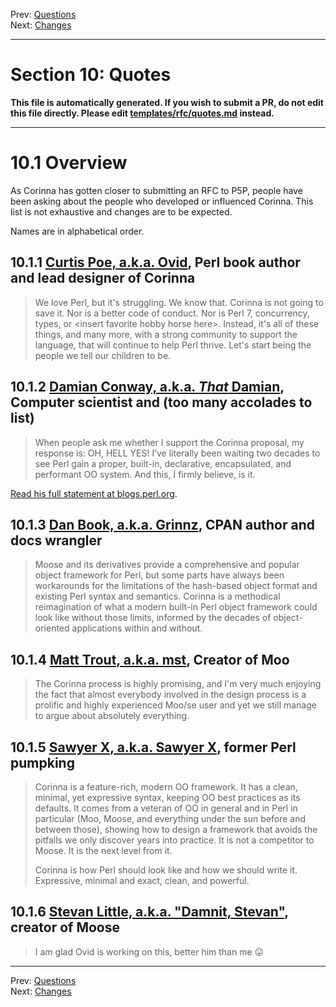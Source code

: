 Prev: [Questions](questions.md)   
Next: [Changes](major-changes.md)

---

# Section 10: Quotes

**This file is automatically generated. If you wish to submit a PR, do not
edit this file directly. Please edit
[templates/rfc/quotes.md](https://github.com/Ovid/Cor/tree/master/templates/rfc/quotes.md) instead.**

---

# 10.1 Overview
As Corinna has gotten closer to submitting an RFC to P5P, people have been
asking about the people who developed or influenced Corinna. This list is not
exhaustive and changes are to be expected.

Names are in alphabetical order.

## 10.1.1 [Curtis Poe, a.k.a. Ovid](https://metacpan.org/author/OVID/), Perl book author and lead designer of Corinna
> We love Perl, but it's struggling. We know that. Corinna is not
> going to save it. Nor is a better code of conduct. Nor is Perl 7,
> concurrency, types, or \<insert favorite hobby horse here\>. Instead, it's
> all of these things, and many more, with a strong community to support the
> language, that will continue to help Perl thrive. Let's start being the
> people we tell our children to be.

## 10.1.2 [Damian Conway, a.k.a. _That_ Damian](https://metacpan.org/author/DCONWAY), Computer scientist and (too many accolades to list)
> When people ask me whether I support the Corinna proposal, my response is:
> OH, HELL YES! I’ve literally been waiting two decades to see Perl gain a
> proper, built-in, declarative, encapsulated, and performant OO system. And
> this, I firmly believe, is it.

[Read his full statement at blogs.perl.org](http://blogs.perl.org/users/damian_conway/2021/08/a-dream-realized.html).

## 10.1.3 [Dan Book, a.k.a. Grinnz](https://metacpan.org/author/DBOOK), CPAN author and docs wrangler
> Moose and its derivatives provide a comprehensive and popular object
> framework for Perl, but some parts have always been workarounds for the
> limitations of the hash-based object format and existing Perl syntax and
> semantics. Corinna is a methodical reimagination of what a modern built-in
> Perl object framework could look like without those limits, informed by the
> decades of object-oriented applications within and without.

## 10.1.4 [Matt Trout, a.k.a. mst](https://metacpan.org/author/MSTROUT), Creator of Moo
> The Corinna process is highly promising, and I'm very much enjoying the fact
> that almost everybody involved in the design process is a prolific and
> highly experienced Moo/se user and yet we still manage to argue about
> absolutely everything.

## 10.1.5 [Sawyer X, a.k.a. Sawyer X](https://metacpan.org/author/XSAWYERX), former Perl pumpking
> Corinna is a feature-rich, modern OO framework. It has a clean, minimal, yet
> expressive syntax, keeping OO best practices as its defaults. It comes from
> a veteran of OO in general and in Perl in particular (Moo, Moose, and
> everything under the sun before and between those), showing how to design a
> framework that avoids the pitfalls we only discover years into practice. It
> is not a competitor to Moose. It is the next level from it.
>
> Corinna is how Perl should look like and how we should write it. Expressive,
> minimal and exact, clean, and powerful.

## 10.1.6 [Stevan Little, a.k.a. "Damnit, Stevan"](https://metacpan.org/author/STEVAN), creator of Moose
> I am glad Ovid is working on this, better him than me 😛


---

Prev: [Questions](questions.md)   
Next: [Changes](major-changes.md)
